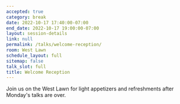 ```yaml
---
accepted: true
category: break
date: 2022-10-17 17:40:00-07:00
end_date: 2022-10-17 19:00:00-07:00
layout: session-details
link: null
permalink: /talks/welcome-reception/
room: West Lawn
schedule_layout: full
sitemap: false
talk_slot: full
title: Welcome Reception
---
```


Join us on the West Lawn for light appetizers and refreshments after Monday's talks are over.
